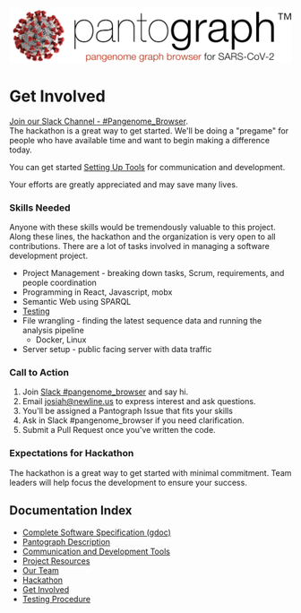 ![](img/pantograph.png)

# Get Involved

[Join our Slack Channel - #Pangenome_Browser](https://join.slack.com/share/I010JP8UMFT/nDnNhHyFXEHsPm9upxXSENub/enQtMTAxODc5MDk3MzUzNy1kNzY2MDU4NWVmMjdmNjI1NGM3NTc3ZTE2ZTNiNjU2MTA4MzExOTNmNzgyZTdlMzlkNjdmNWNlODZhNWRhZjlj).  
The hackathon is a great way to get started. We'll be doing a "pregame" for people who have available time and want to begin making a difference today.

You can get started [Setting Up Tools](tools.html) for communication and development.

Your efforts are greatly appreciated and may save many lives.

### Skills Needed

Anyone with these skills would be tremendously valuable to this project. Along these lines, the hackathon and the organization is very open to all contributions. There are a lot of tasks involved in managing a software development project.

* Project Management - breaking down tasks, Scrum, requirements, and people coordination
* Programming in React, Javascript, mobx
* Semantic Web using SPARQL
* [Testing](testing.html)
* File wrangling - finding the latest sequence data and running the analysis pipeline
    * Docker, Linux
* Server setup - public facing server with data traffic  


### Call to Action
1. Join [Slack #pangenome_browser](https://join.slack.com/t/virtualbiohac-xt62674/shared_invite/zt-cuur40oj-wdrVz50NocwVrH7vgKTdPg) and say hi.
1. Email josiah@newline.us to express interest and ask questions.
2. You'll be assigned a Pantograph Issue that fits your skills
3. Ask in Slack #pangenome_browser if you need clarification.
5. Submit a Pull Request once you've written the code.

### Expectations for Hackathon

The hackathon is a great way to get started with minimal commitment. Team leaders will help focus the development to ensure your success.


## Documentation Index
* [Complete Software Specification (gdoc)](https://docs.google.com/document/d/1NEYkRS6Ux1w_v0Soe74FeOAMOxGHOzDun00LdjMi-74/edit?usp=sharing)
* [Pantograph Description](pantograph.html)
* [Communication and Development Tools](tools.html)
* [Project Resources](project.html)
* [Our Team](https://docs.google.com/document/d/19SHq1P6aWBLKxJbMytW-qZEabWLtYVhoBU09C0uZlV8/edit?usp=sharing)
* [Hackathon](hackathon.html)
* [Get Involved](getinvolved.html)
* [Testing Procedure](testing.html)
